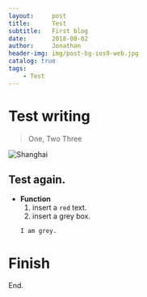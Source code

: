 ```yaml
---
layout:     post
title:      Test
subtitle:   First blog
date:       2018-08-02
author:     Jonathan
header-img: img/post-bg-ios9-web.jpg
catalog: true
tags:
    - Test
---
```

# Test writing

> One, Two Three

![Shanghai](https://iaddm.com/wp-content/uploads/2018/05/shanghai-skylines-night.jpg)

## Test again.
- **Function**
  1. insert a `red` text.
  2. insert a grey box.
  ```
  I am grey.
  ```
# Finish
End.
  
    
